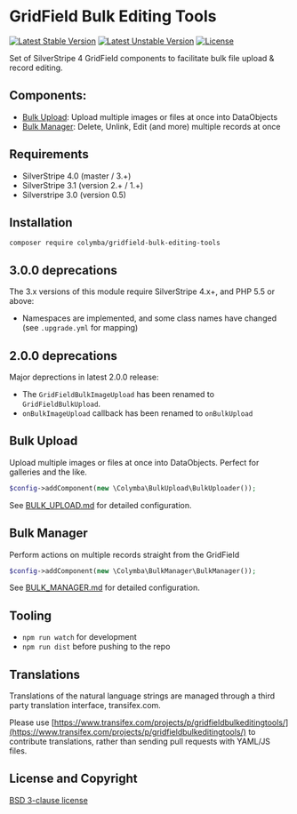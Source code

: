 GridField Bulk Editing Tools
============================

[![Latest Stable Version](https://poser.pugx.org/colymba/gridfield-bulk-editing-tools/v/stable.svg)](https://github.com/colymba/GridFieldBulkEditingTools/releases)
[![Latest Unstable Version](https://poser.pugx.org/colymba/gridfield-bulk-editing-tools/v/unstable.svg)](https://github.com/colymba/GridFieldBulkEditingTools/tree/master)
[![License](https://poser.pugx.org/colymba/gridfield-bulk-editing-tools/license.svg)](#license-and-copyright)

Set of SilverStripe 4 GridField components to facilitate bulk file upload & record editing.


## Components:
* [Bulk Upload](#bulk-upload): Upload multiple images or files at once into DataObjects
* [Bulk Manager](#bulk-manager): Delete, Unlink, Edit (and more) multiple records at once

## Requirements
* SilverStripe 4.0 (master / 3.+)
* SilverStripe 3.1 (version 2.+ / 1.+)
* Silverstripe 3.0 (version 0.5)

## Installation
`composer require colymba/gridfield-bulk-editing-tools`

## 3.0.0 deprecations
The 3.x versions of this module require SilverStripe 4.x+, and PHP 5.5 or above:

* Namespaces are implemented, and some class names have changed (see `.upgrade.yml` for mapping)

## 2.0.0 deprecations
Major deprections in latest 2.0.0 release:
* The `GridFieldBulkImageUpload` has been renamed to `GridFieldBulkUpload`.
* `onBulkImageUpload` callback has been renamed to `onBulkUpload`

## Bulk Upload
Upload multiple images or files at once into DataObjects. Perfect for galleries and the like.

```php
$config->addComponent(new \Colymba\BulkUpload\BulkUploader());
```

See [BULK_UPLOAD.md](docs/en/BULK_UPLOAD.md) for detailed configuration.

## Bulk Manager
Perform actions on multiple records straight from the GridField

```php
$config->addComponent(new \Colymba\BulkManager\BulkManager());
```

See [BULK_MANAGER.md](docs/en//BULK_MANAGER.md) for detailed configuration.

## Tooling
* `npm run watch` for development
* `npm run dist` before pushing to the repo

## Translations

Translations of the natural language strings are managed through a third party translation interface, transifex.com.

Please use [https://www.transifex.com/projects/p/gridfieldbulkeditingtools/](https://www.transifex.com/projects/p/gridfieldbulkeditingtools/) to contribute translations, rather than sending pull requests with YAML/JS files.

## License and Copyright

[BSD 3-clause license](LICENSE)
